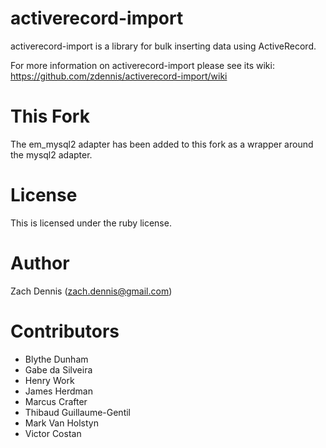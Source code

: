 # activerecord-import

activerecord-import is a library for bulk inserting data using ActiveRecord. 

For more information on activerecord-import please see its wiki: https://github.com/zdennis/activerecord-import/wiki

# This Fork

The em_mysql2 adapter has been added to this fork as a wrapper around the mysql2 adapter.

# License

This is licensed under the ruby license. 

# Author

Zach Dennis (zach.dennis@gmail.com)

# Contributors

* Blythe Dunham
* Gabe da Silveira
* Henry Work
* James Herdman
* Marcus Crafter
* Thibaud Guillaume-Gentil
* Mark Van Holstyn 
* Victor Costan
